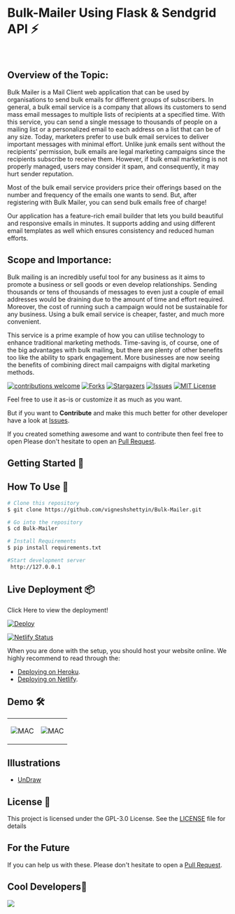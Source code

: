 # Bulk-Mailer Using Flask & Sendgrid API ⚡️ 
&nbsp;&nbsp;&nbsp;&nbsp;&nbsp;&nbsp;&nbsp;&nbsp;&nbsp;&nbsp;&nbsp;&nbsp;&nbsp;&nbsp;&nbsp;&nbsp;&nbsp;&nbsp;&nbsp;&nbsp;&nbsp;&nbsp;&nbsp;&nbsp;&nbsp;&nbsp;&nbsp;&nbsp;&nbsp;&nbsp;

## Overview of the Topic:

Bulk Mailer is a Mail Client web application that can be used by organisations to send bulk emails for different groups of subscribers. In general, a bulk email service is a company that allows its customers to send mass email messages to multiple lists of recipients at a specified time. With this service, you can send a single message to thousands of people on a mailing list or a personalized email to each address on a list that can be of any size. 
Today, marketers prefer to use bulk email services to deliver important messages with minimal effort. Unlike junk emails sent without the recipients’ permission, bulk emails are legal marketing campaigns since the recipients subscribe to receive them. However, if bulk email marketing is not properly managed, users may consider it spam, and consequently, it may hurt sender reputation.

Most of the bulk email service providers price their offerings based on the number and frequency of the emails one wants to send. But, after registering with Bulk Mailer, you can send bulk emails free of charge! 

Our application has a feature-rich email builder that lets you build beautiful and responsive emails in minutes. It supports adding and using different email templates as well which ensures consistency and reduced human efforts.

## Scope and Importance:

Bulk mailing is an incredibly useful tool for any business as it aims to promote a business or sell goods or even develop relationships. Sending thousands or tens of thousands of messages to even just a couple of email addresses would be draining due to the amount of time and effort required. Moreover, the cost of running such a campaign would not be sustainable for any business. Using a bulk email service is cheaper, faster, and much more convenient.

This service is a prime example of how you can utilise technology to enhance traditional marketing methods. Time-saving is, of course, one of the big advantages with bulk mailing, but there are plenty of other benefits too like the ability to spark engagement. More businesses are now seeing the benefits of combining direct mail campaigns with digital marketing methods. 


[![contributions welcome](https://img.shields.io/badge/contributions-welcome-brightgreen.svg?style=flat)](https://github.com/vigneshshettyin/Bulk-Mailer/issues)
[![Forks](https://img.shields.io/github/forks/vigneshshettyin/Bulk-Mailer.svg?logo=github)](https://github.com/vigneshshettyin/Bulk-Mailer/network/members)
[![Stargazers](https://img.shields.io/github/stars/vigneshshettyin/Bulk-Mailer.svg?logo=github)](https://github.com/vigneshshettyin/Bulk-Mailer/stargazers)
[![Issues](https://img.shields.io/github/issues/vigneshshettyin/Bulk-Mailer.svg?logo=github)](https://github.com/vigneshshettyin/Bulk-Mailer/issues)
[![MIT License](https://img.shields.io/github/license/vigneshshettyin/Bulk-Mailer.svg?style=flat-square)](https://github.com/vigneshshettyin/Bulk-Mailer/blob/master/LICENSE)

Feel free to use it as-is or customize it as much as you want.

But if you want to **Contribute** and make this much better for other developer have a look at [Issues](https://github.com/vigneshshettyin/Bulk-Mailer/issues).


If you created something awesome and want to contribute then feel free to open Please don't hesitate to open an [Pull Request](https://github.com/vigneshshettyin/Bulk-Mailer/pulls).


## Getting Started 🚀

## How To Use 🔧

```bash
# Clone this repository
$ git clone https://github.com/vigneshshettyin/Bulk-Mailer.git

# Go into the repository
$ cd Bulk-Mailer

# Install Requirements
$ pip install requirements.txt

#Start development server
 http://127.0.0.1
```
## Live Deployment 📦 

 Click Here to view the deployment!
 
[![Deploy](https://www.herokucdn.com/deploy/button.svg)](https://bulkmailercf.herokuapp.com//)<br>

[![Netlify Status](https://api.netlify.com/api/v1/badges/949ff150-ae0c-4368-b749-e9a083b8ee65/deploy-status)](https://app.netlify.com/sites/elegant-lamarr-3ec036/deploys)
 

When you are done with the setup, you should host your website online.
We highly recommend to read through the:<br>
- [Deploying on Heroku](https://stackabuse.com/deploying-a-flask-application-to-heroku/).<br>
- [Deploying on Netlify](https://www.netlify.com/blog/2016/10/27/a-step-by-step-guide-deploying-a-static-site-or-single-page-app/).<br>

## Demo 🛠️

<table><tr><td valign="top" width="50%">

![MAC](https://cdn.discordapp.com/attachments/701086382407549019/791974933790064660/Screenshot_2020-12-25_155448.png)

</td><td valign="top" width="50%">

![MAC](https://cdn.discordapp.com/attachments/701086382407549019/791974938377584640/Screenshot_2020-12-25_155428.png)

</td></tr></table>  


## Illustrations
- [UnDraw](https://undraw.co/illustrations)

## License 📄

This project is licensed under the GPL-3.0 License. See the [LICENSE](./LICENSE) file for details



## For the Future 
If you can help us with these. Please don't hesitate to open a [Pull Request](https://github.com/vigneshshettyin/Bulk-Mailer/pulls).

## Cool Developers🚧

<a href="https://github.com/data-charya/Cn-project/graphs/contributors">
  <img src="https://contributors-img.web.app/image?repo=data-charya/Cn-project" />
</a>


